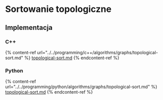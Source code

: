 # Sortowanie topologiczne

## Implementacja

### C++

{% content-ref url="../../programming/c++/algorithms/graphs/topological-sort.md" %}
[topological-sort.md](../../programming/c++/algorithms/graphs/topological-sort.md)
{% endcontent-ref %}

### Python

{% content-ref url="../../programming/python/algorithms/graphs/topological-sort.md" %}
[topological-sort.md](../../programming/python/algorithms/graphs/topological-sort.md)
{% endcontent-ref %}
